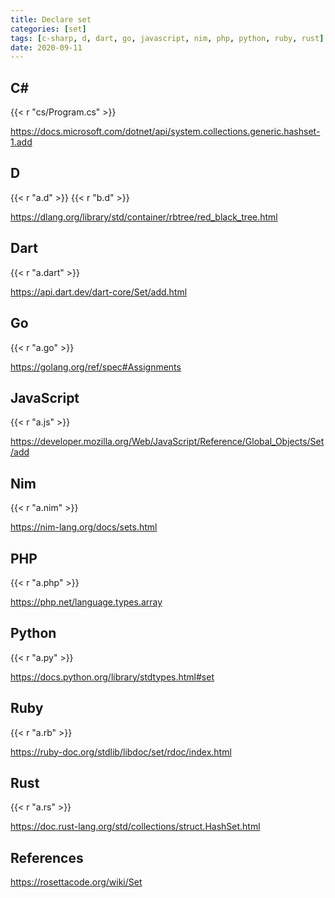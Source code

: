 ```yaml
---
title: Declare set
categories: [set]
tags: [c-sharp, d, dart, go, javascript, nim, php, python, ruby, rust]
date: 2020-09-11
---
```


## C#

{{< r "cs/Program.cs" >}}

<https://docs.microsoft.com/dotnet/api/system.collections.generic.hashset-1.add>

## D

{{< r "a.d" >}}
{{< r "b.d" >}}

<https://dlang.org/library/std/container/rbtree/red_black_tree.html>

## Dart

{{< r "a.dart" >}}

<https://api.dart.dev/dart-core/Set/add.html>

## Go

{{< r "a.go" >}}

<https://golang.org/ref/spec#Assignments>

## JavaScript

{{< r "a.js" >}}

<https://developer.mozilla.org/Web/JavaScript/Reference/Global_Objects/Set/add>

## Nim

{{< r "a.nim" >}}

<https://nim-lang.org/docs/sets.html>

## PHP

{{< r "a.php" >}}

<https://php.net/language.types.array>

## Python

{{< r "a.py" >}}

<https://docs.python.org/library/stdtypes.html#set>

## Ruby

{{< r "a.rb" >}}

<https://ruby-doc.org/stdlib/libdoc/set/rdoc/index.html>

## Rust

{{< r "a.rs" >}}

<https://doc.rust-lang.org/std/collections/struct.HashSet.html>

## References

<https://rosettacode.org/wiki/Set>
